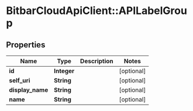 # BitbarCloudApiClient::APILabelGroup

## Properties
Name | Type | Description | Notes
------------ | ------------- | ------------- | -------------
**id** | **Integer** |  | [optional] 
**self_uri** | **String** |  | [optional] 
**display_name** | **String** |  | [optional] 
**name** | **String** |  | [optional] 

